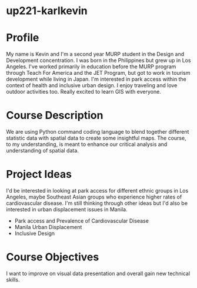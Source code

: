 # up221-karlkevin
# Profile 
My name is Kevin and I'm a second year MURP student in the Design and Development concentration. I was born in the Philippines but grew up in Los Angeles. I've worked primarily in education before the MURP program through Teach For America and the JET Program, but got to work in tourism development while living in Japan. I'm interested in park access within the context of health and inclusive urban design. I enjoy traveling and love outdoor activities too. Really excited to learn GIS with everyone.
# Course Description 
We are using Python command coding language to blend together different statistic data with spatial data to create some insightful maps. The course, to my understanding, is meant to enhance our critical analysis and understanding of spatial data.
# Project Ideas
I'd be interested in looking at park access for different ethnic groups in Los Angeles, maybe Southeast Asian groups who experience higher rates of cardiovascular disease. I'm still thinking through other ideas but I'd also be interested in urban displacement issues in Manila. 
- Park access and Prevalence of Cardiovascular Disease 
- Manila Urban Displacement 
- Inclusive Design 
# Course Objectives 
I want to improve on visual data presentation and overall gain new technical skills. 

